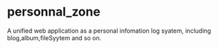 # personnal_zone
A unified web application as a personal infomation log syatem, including blog,album,fileSyytem and so on. 
